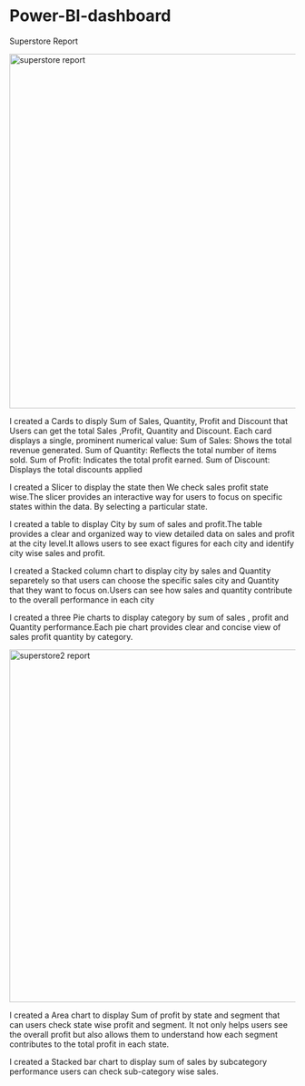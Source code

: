 # Power-BI-dashboard
Superstore Report

<img width="623" alt="superstore report" src="https://github.com/user-attachments/assets/276deba4-84fe-4c22-af01-128b5b0388b7">

I created a Cards to disply Sum of Sales, Quantity, Profit and Discount that Users can get the total Sales ,Profit, Quantity and Discount.
Each card displays a single, prominent numerical value:
Sum of Sales: Shows the total revenue generated.
Sum of Quantity: Reflects the total number of items sold.
Sum of Profit: Indicates the total profit earned.
Sum of Discount: Displays the total discounts applied

I created a Slicer to display the state then We check sales profit state wise.The slicer provides an interactive way for users to focus on specific states within the data. By selecting a particular state.

I created a table to display City by sum of sales and profit.The table provides a clear and organized way to view detailed data on sales and profit at the city level.It allows users to see exact figures for each city and identify city wise sales and profit. 

I created a Stacked column chart to display city by sales and Quantity separetely so that users can choose the specific sales city and Quantity that they want to focus on.Users can see how sales and quantity contribute to the overall performance in each city

I created a three Pie charts to display category by sum of sales , profit and Quantity performance.Each pie chart provides clear and concise view of sales profit quantity by category.

<img width="620" alt="superstore2 report" src="https://github.com/user-attachments/assets/051b70ad-a7d5-41f6-bf16-0d61a314b1fc">

I created a Area chart to display Sum of profit by state and segment that can users check state wise profit and segment. It not only helps users see the overall profit but also allows them to understand how each segment contributes to the total profit in each state.

I created a Stacked bar chart to display sum of sales by subcategory performance users can check sub-category wise sales.



